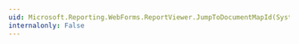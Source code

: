 ```yaml
---
uid: Microsoft.Reporting.WebForms.ReportViewer.JumpToDocumentMapId(System.String)
internalonly: False
---
```

